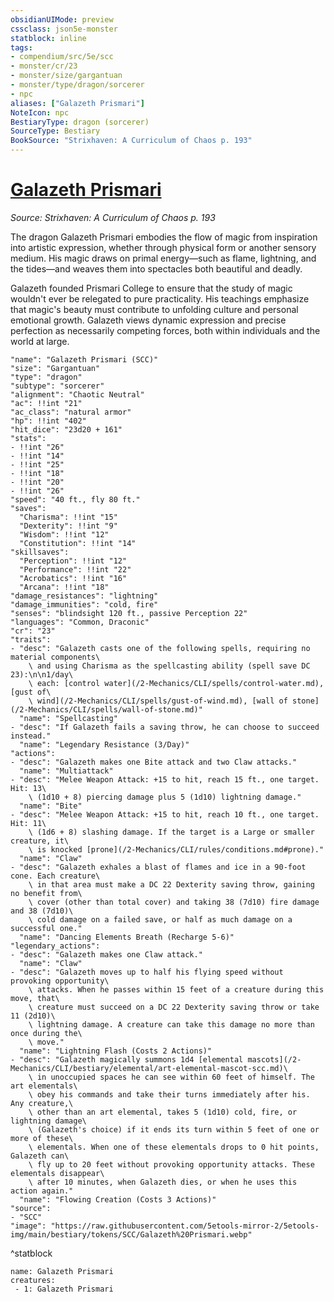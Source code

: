 ```yaml
---
obsidianUIMode: preview
cssclass: json5e-monster
statblock: inline
tags:
- compendium/src/5e/scc
- monster/cr/23
- monster/size/gargantuan
- monster/type/dragon/sorcerer
- npc
aliases: ["Galazeth Prismari"]
NoteIcon: npc
BestiaryType: dragon (sorcerer)
SourceType: Bestiary
BookSource: "Strixhaven: A Curriculum of Chaos p. 193"
---
```

# [Galazeth Prismari](2-Mechanics/CLI/bestiary/npc/galazeth-prismari-scc.md)
*Source: Strixhaven: A Curriculum of Chaos p. 193*  

The dragon Galazeth Prismari embodies the flow of magic from inspiration into artistic expression, whether through physical form or another sensory medium. His magic draws on primal energy—such as flame, lightning, and the tides—and weaves them into spectacles both beautiful and deadly.

Galazeth founded Prismari College to ensure that the study of magic wouldn't ever be relegated to pure practicality. His teachings emphasize that magic's beauty must contribute to unfolding culture and personal emotional growth. Galazeth views dynamic expression and precise perfection as necessarily competing forces, both within individuals and the world at large.

```statblock
"name": "Galazeth Prismari (SCC)"
"size": "Gargantuan"
"type": "dragon"
"subtype": "sorcerer"
"alignment": "Chaotic Neutral"
"ac": !!int "21"
"ac_class": "natural armor"
"hp": !!int "402"
"hit_dice": "23d20 + 161"
"stats":
- !!int "26"
- !!int "14"
- !!int "25"
- !!int "18"
- !!int "20"
- !!int "26"
"speed": "40 ft., fly 80 ft."
"saves":
  "Charisma": !!int "15"
  "Dexterity": !!int "9"
  "Wisdom": !!int "12"
  "Constitution": !!int "14"
"skillsaves":
  "Perception": !!int "12"
  "Performance": !!int "22"
  "Acrobatics": !!int "16"
  "Arcana": !!int "18"
"damage_resistances": "lightning"
"damage_immunities": "cold, fire"
"senses": "blindsight 120 ft., passive Perception 22"
"languages": "Common, Draconic"
"cr": "23"
"traits":
- "desc": "Galazeth casts one of the following spells, requiring no material components\
    \ and using Charisma as the spellcasting ability (spell save DC 23):\n\n1/day\
    \ each: [control water](/2-Mechanics/CLI/spells/control-water.md), [gust of\
    \ wind](/2-Mechanics/CLI/spells/gust-of-wind.md), [wall of stone](/2-Mechanics/CLI/spells/wall-of-stone.md)"
  "name": "Spellcasting"
- "desc": "If Galazeth fails a saving throw, he can choose to succeed instead."
  "name": "Legendary Resistance (3/Day)"
"actions":
- "desc": "Galazeth makes one Bite attack and two Claw attacks."
  "name": "Multiattack"
- "desc": "Melee Weapon Attack: +15 to hit, reach 15 ft., one target. Hit: 13\
    \ (1d10 + 8) piercing damage plus 5 (1d10) lightning damage."
  "name": "Bite"
- "desc": "Melee Weapon Attack: +15 to hit, reach 10 ft., one target. Hit: 11\
    \ (1d6 + 8) slashing damage. If the target is a Large or smaller creature, it\
    \ is knocked [prone](/2-Mechanics/CLI/rules/conditions.md#prone)."
  "name": "Claw"
- "desc": "Galazeth exhales a blast of flames and ice in a 90-foot cone. Each creature\
    \ in that area must make a DC 22 Dexterity saving throw, gaining no benefit from\
    \ cover (other than total cover) and taking 38 (7d10) fire damage and 38 (7d10)\
    \ cold damage on a failed save, or half as much damage on a successful one."
  "name": "Dancing Elements Breath (Recharge 5-6)"
"legendary_actions":
- "desc": "Galazeth makes one Claw attack."
  "name": "Claw"
- "desc": "Galazeth moves up to half his flying speed without provoking opportunity\
    \ attacks. When he passes within 15 feet of a creature during this move, that\
    \ creature must succeed on a DC 22 Dexterity saving throw or take 11 (2d10)\
    \ lightning damage. A creature can take this damage no more than once during the\
    \ move."
  "name": "Lightning Flash (Costs 2 Actions)"
- "desc": "Galazeth magically summons 1d4 [elemental mascots](/2-Mechanics/CLI/bestiary/elemental/art-elemental-mascot-scc.md)\
    \ in unoccupied spaces he can see within 60 feet of himself. The art elementals\
    \ obey his commands and take their turns immediately after his. Any creature,\
    \ other than an art elemental, takes 5 (1d10) cold, fire, or lightning damage\
    \ (Galazeth's choice) if it ends its turn within 5 feet of one or more of these\
    \ elementals. When one of these elementals drops to 0 hit points, Galazeth can\
    \ fly up to 20 feet without provoking opportunity attacks. These elementals disappear\
    \ after 10 minutes, when Galazeth dies, or when he uses this action again."
  "name": "Flowing Creation (Costs 3 Actions)"
"source":
- "SCC"
"image": "https://raw.githubusercontent.com/5etools-mirror-2/5etools-img/main/bestiary/tokens/SCC/Galazeth%20Prismari.webp"
```
^statblock

```encounter-table
name: Galazeth Prismari
creatures:
 - 1: Galazeth Prismari
```